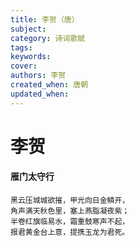 ```yaml
---
title: 李贺（唐）
subject: 
category: 诗词歌赋
tags: 
keywords: 
cover: 
authors: 李贺
created_when: 唐朝
updated_when: 
---
```


# 李贺

#### 雁门太守行

```
黑云压城城欲摧，甲光向日金鳞开，
角声满天秋色里，塞上燕脂凝夜紫；
半卷红旗临易水，霜重鼓寒声不起，
报君黄金台上意，提携玉龙为君死。
```
